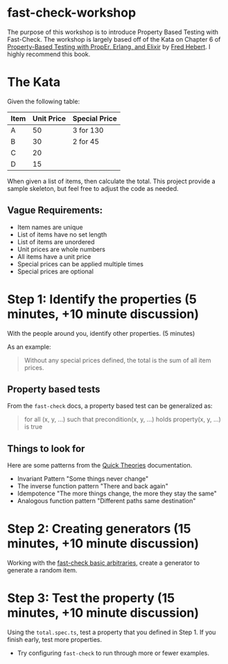 # fast-check-workshop

The purpose of this workshop is to introduce Property Based Testing with Fast-Check. The workshop is largely based off of the Kata on Chapter 6 of [Property-Based Testing with PropEr, Erlang, and Elixir](https://propertesting.com/) by [Fred Hebert](https://ferd.ca/). I highly recommend this book.

# The Kata

Given the following table:

| Item | Unit Price | Special Price |
|------|------------|---------------|
| A    | 50         | 3 for 130     |
| B    | 30         | 2 for 45      |
| C    | 20         |               |
| D    | 15         |               |

When given a list of items, then calculate the total. This project provide a sample skeleton, but feel free to adjust the code as needed.

## Vague Requirements:

- Item names are unique
- List of items have no set length
- List of items are unordered
- Unit prices are whole numbers
- All items have a unit price
- Special prices can be applied multiple times
- Special prices are optional

# Step 1: Identify the properties (5 minutes, +10 minute discussion)

With the people around you, identify other properties. (5 minutes)

As an example:

> Without any special prices defined, the total is the sum of all item prices.

## Property based tests

From the `fast-check` docs, a property based test can be generalized as:

> for all (x, y, ...)
> such that precondition(x, y, ...) holds
> property(x, y, ...) is true


## Things to look for

Here are some patterns from the [Quick Theories](https://github.com/quicktheories/QuickTheories) documentation.

- Invariant Pattern "Some things never change"
- The inverse function pattern "There and back again"
- Idempotence "The more things change, the more they stay the same"
- Analogous function pattern "Different paths same destination"

# Step 2: Creating generators (15 minutes, +10 minute discussion)

Working with the [fast-check basic arbitraries](https://github.com/dubzzz/fast-check/blob/master/documentation/1-Guides/Arbitraries.md), create a generator to generate a random item.

# Step 3: Test the property (15 minutes, +10 minute discussion)

Using the `total.spec.ts`, test a property that you defined in Step 1. If you finish early, test more properties.

- Try configuring `fast-check` to run through more or fewer examples.
